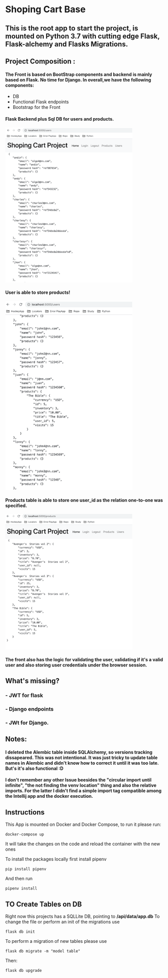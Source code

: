 # Shoping Cart Base
## This is the root app to start the project, is mounted on Python 3.7 with cutting edge Flask, Flask-alchemy and Flasks Migrations.

## Project Composition : 
#### The Front is based on BootStrap components and backend is mainly based on Flask. No time for Django. In overall,we have the following components:

- DB
- Functional Flask endpoints
- Bootstrap for the Front

#### Flask Backend plus Sql DB for users and products. 
<img src='static/users.png' width="400">

#### User is able to store products! 

<img src='static/users2.png' width="400">

#### Products table is able to store one user_id as the relation one-to-one was specified. 

<img src='static/product.png' width="400">

#### The front also has the logic for validating the user, validating if it's a valid user and also storing user credentials under the browser session.

## What's missing?
 ### - JWT for flask
 ### - Django endpoints
 ### - JWt for Django. 

## Notes: 
#### I deleted the Alembic table inside SQLAlchemy, so versions tracking dissapeared. This was not intentional. It was just tricky to update table names in Alembic and didn't know how to correct it until it was too late. But's it's also functional :D

#### I don't remember any other Issue beesides the "circular import until infinite", "the not finding the venv location" thing and also the relative imports. For the latter I didn't find a simple import tag compatible among the Intellij app and the docker execution. 
 




## Instructions




This App is mounted on Docker and Docker Compose, to run it please run:

```
docker-compose up
```

It will take the changes on the code and reload the container with the new ones

To install the packages locally first install pipenv
```
pip install pipenv
```
And then run 
```
pipenv install
```

## TO Create Tables on DB
Right now this projects has a SQLLite DB, pointing to **/api/data/app.db** 
To change the file or perform an init of the migrations use
```
flask db init
```
To perform a migration
of new tables please use
```
flask db migrate -m "model table"
```
Then:
```
flask db upgrade
```
